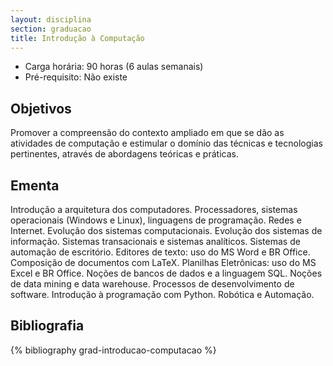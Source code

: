 ```yaml
---
layout: disciplina
section: graduacao
title: Introdução à Computação 
---
```


- Carga horária: 90 horas (6 aulas semanais)
- Pré-requisito: Não existe

## Objetivos

Promover a compreensão do contexto ampliado em que se dão as
atividades de computação e estimular o domínio das técnicas e
tecnologias pertinentes, através de abordagens teóricas e práticas.

## Ementa

Introdução a arquitetura dos computadores. Processadores, sistemas
operacionais (Windows e Linux), linguagens de programação. Redes e
Internet. Evolução dos sistemas computacionais. Evolução dos sistemas
de informação. Sistemas transacionais e sistemas analíticos. Sistemas
de automação de escritório. Editores de texto: uso do MS Word e BR
Office. Composição de documentos com LaTeX. Planilhas Eletrônicas: uso
do MS Excel e BR Office. Noções de bancos de dados e a linguagem
SQL. Noções de data mining e data warehouse. Processos de
desenvolvimento de software. Introdução à programação com
Python. Robótica e Automação.

## Bibliografia

{% bibliography grad-introducao-computacao %}
